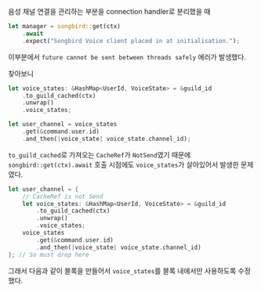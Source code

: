 음성 채널 연결을 관리하는 부분을 connection handler로 분리했을 때
```rust
let manager = songbird::get(ctx)
    .await
    .expect("Songbird Voice client placed in at initialisation.");
```
이부분에서 `future cannot be sent between threads safely` 에러가 발생했다.

찾아보니 
```rust
let voice_states: &HashMap<UserId, VoiceState> = &guild_id
    .to_guild_cached(ctx)
    .unwrap()
    .voice_states;

let user_channel = voice_states
    .get(&command.user.id)
    .and_then(|voice_state| voice_state.channel_id);
```
`to_guild_cached`로 가져오는 `CacheRef`가 `NotSend`였기 때문에 `songbird::get(ctx).await` 호출 시점에도 `voice_states`가 살아있어서 발생한 문제였다.
```rust
let user_channel = {
    // CacheRef is not Send
    let voice_states: &HashMap<UserId, VoiceState> = &guild_id
        .to_guild_cached(ctx)
        .unwrap()
        .voice_states;
    voice_states
        .get(&command.user.id)
        .and_then(|voice_state| voice_state.channel_id)
}; // So must drop here
```
그래서 다음과 같이 블록을 만들어서 `voice_states`를 블록 내에서만 사용하도록 수정했다.